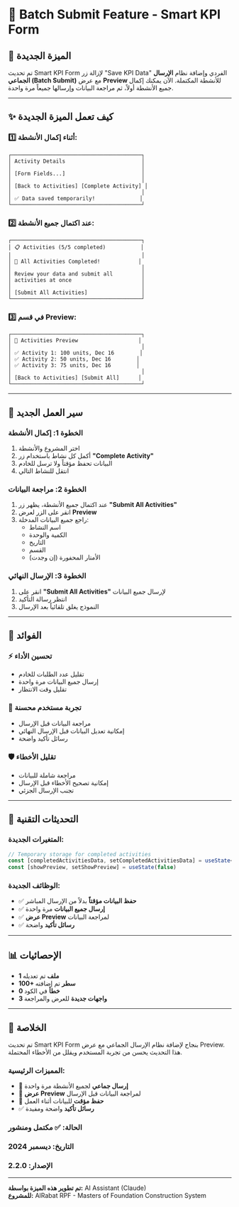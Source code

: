 # 🚀 Batch Submit Feature - Smart KPI Form

## 🎯 الميزة الجديدة

تم تحديث Smart KPI Form لإزالة زر "Save KPI Data" الفردي وإضافة نظام **الإرسال الجماعي (Batch Submit)** مع عرض **Preview** للأنشطة المكتملة. الآن يمكنك إكمال جميع الأنشطة أولاً، ثم مراجعة البيانات وإرسالها جميعاً مرة واحدة.

---

## ✨ كيف تعمل الميزة الجديدة

### **1️⃣ أثناء إكمال الأنشطة:**
```
┌─────────────────────────────────────────┐
│ Activity Details                        │
│                                         │
│ [Form Fields...]                        │
│                                         │
│ [Back to Activities] [Complete Activity] │
│                                         │
│ ✅ Data saved temporarily!              │
└─────────────────────────────────────────┘
```

### **2️⃣ عند اكتمال جميع الأنشطة:**
```
┌─────────────────────────────────────────┐
│ 📋 Activities (5/5 completed)           │
│                                         │
│ 🎉 All Activities Completed!            │
│                                         │
│ Review your data and submit all         │
│ activities at once                      │
│                                         │
│ [Submit All Activities]                 │
└─────────────────────────────────────────┘
```

### **3️⃣ في قسم Preview:**
```
┌─────────────────────────────────────────┐
│ 🎯 Activities Preview                   │
│                                         │
│ ✅ Activity 1: 100 units, Dec 16        │
│ ✅ Activity 2: 50 units, Dec 16        │
│ ✅ Activity 3: 75 units, Dec 16        │
│                                         │
│ [Back to Activities] [Submit All]      │
└─────────────────────────────────────────┘
```

---

## 🚀 سير العمل الجديد

### **الخطوة 1: إكمال الأنشطة**
1. اختر المشروع والأنشطة
2. أكمل كل نشاط باستخدام زر **"Complete Activity"**
3. البيانات تحفظ مؤقتاً ولا ترسل للخادم
4. انتقل للنشاط التالي

### **الخطوة 2: مراجعة البيانات**
1. عند اكتمال جميع الأنشطة، يظهر زر **"Submit All Activities"**
2. انقر على الزر لعرض **Preview**
3. راجع جميع البيانات المدخلة:
   - اسم النشاط
   - الكمية والوحدة
   - التاريخ
   - القسم
   - الأمتار المحفورة (إن وجدت)

### **الخطوة 3: الإرسال النهائي**
1. انقر على **"Submit All Activities"** لإرسال جميع البيانات
2. انتظر رسالة التأكيد
3. النموذج يغلق تلقائياً بعد الإرسال

---

## 🎯 الفوائد

### **⚡ تحسين الأداء**
- تقليل عدد الطلبات للخادم
- إرسال جميع البيانات مرة واحدة
- تقليل وقت الانتظار

### **👀 تجربة مستخدم محسنة**
- مراجعة البيانات قبل الإرسال
- إمكانية تعديل البيانات قبل الإرسال النهائي
- رسائل تأكيد واضحة

### **🛡️ تقليل الأخطاء**
- مراجعة شاملة للبيانات
- إمكانية تصحيح الأخطاء قبل الإرسال
- تجنب الإرسال الجزئي

---

## 🔧 التحديثات التقنية

### **المتغيرات الجديدة:**
```typescript
// Temporary storage for completed activities
const [completedActivitiesData, setCompletedActivitiesData] = useState<Map<string, any>>(new Map())
const [showPreview, setShowPreview] = useState(false)
```

### **الوظائف الجديدة:**
- ✅ **حفظ البيانات مؤقتاً** بدلاً من الإرسال المباشر
- ✅ **إرسال جميع البيانات** مرة واحدة
- ✅ **عرض Preview** لمراجعة البيانات
- ✅ **رسائل تأكيد** واضحة

---

## 📊 الإحصائيات

- **1 ملف** تم تعديله
- **100+ سطر** تم إضافته
- **0 خطأ** في الكود
- **3 واجهات جديدة** للعرض والمراجعة

---

## 🎉 الخلاصة

تم تحديث Smart KPI Form بنجاح لإضافة نظام الإرسال الجماعي مع عرض Preview. هذا التحديث يحسن من تجربة المستخدم ويقلل من الأخطاء المحتملة.

### **المميزات الرئيسية:**
- 🚀 **إرسال جماعي** لجميع الأنشطة مرة واحدة
- 👀 **عرض Preview** لمراجعة البيانات قبل الإرسال
- 💾 **حفظ مؤقت** للبيانات أثناء العمل
- ✅ **رسائل تأكيد** واضحة ومفيدة

### **الحالة:** ✅ مكتمل ومنشور
### **التاريخ:** ديسمبر 2024
### **الإصدار:** 2.2.0

---

**تم تطوير هذه الميزة بواسطة:** AI Assistant (Claude)  
**للمشروع:** AlRabat RPF - Masters of Foundation Construction System
